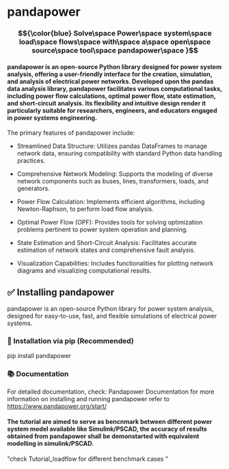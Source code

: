 # pandapower

### $${\color{blue} Solve\space Power\space system\space load\space flows\space with\space a\space open\space source\space tool\space pandapower\space }$$

#### pandapower is an open-source Python library designed for power system analysis, offering a user-friendly interface for the creation, simulation, and analysis of electrical power networks. Developed upon the pandas data analysis library, pandapower facilitates various computational tasks, including power flow calculations, optimal power flow, state estimation, and short-circuit analysis. Its flexibility and intuitive design render it particularly suitable for researchers, engineers, and educators engaged in power systems engineering.
The primary features of pandapower include:

* Streamlined Data Structure: Utilizes pandas DataFrames to manage network data, ensuring compatibility with standard Python data handling practices.

* Comprehensive Network Modeling: Supports the modeling of diverse network components such as buses, lines, transformers, loads, and generators.

* Power Flow Calculation: Implements efficient algorithms, including Newton-Raphson, to perform load flow analysis.

* Optimal Power Flow (OPF): Provides tools for solving optimization problems pertinent to power system operation and planning.

* State Estimation and Short-Circuit Analysis: Facilitates accurate estimation of network states and comprehensive fault analysis.

* Visualization Capabilities: Includes functionalities for plotting network diagrams and visualizing computational results.

## ✅ Installing pandapower
pandapower is an open-source Python library for power system analysis, designed for easy-to-use, fast, and flexible simulations of electrical power systems.

### 📌 Installation via pip (Recommended)


pip install pandapower
### 📚 Documentation
For detailed documentation, check: Pandapower Documentation
for more information on installing and running pandapower refer to https://www.pandapower.org/start/

#### The tutorial are aimed to serve as bencnmark between different power system model available like Simulink/PSCAD, the accuracy of results obtained from pandapower shall be demonstarted with equivalent modelling in simulink/PSCAD.

"check Tutorial_loadflow for different benchmark cases "
